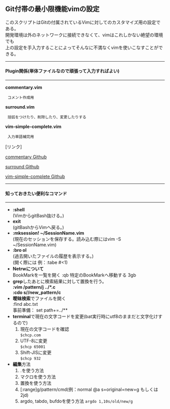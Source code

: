 ## Git付帯の最小限機能vimの設定

このスクリプトはGitの付属されているVimに対してのカスタマイズ用の設定である。  
開発環境は外のネットワークに接続できなくて、vimはこれしかない絶望の環境でも  
上の設定を手入力することによってそんなに不満なくvimを使いこなすことができる。

---
#### Plugin関係(単体ファイルなので頑張って入力すればよい)
---

**commentary.vim**  

     コメント作成用  
**surround.vim**  

     括弧をつけたり、削除したり、変更したりする  

**vim-simple-complete.vim**  

     入力単語補完用 

[リンク]

  [commentary Github](https://github.com/tpope/vim-commentary)

  [surround Github](https://github.com/tpope/vim-surround)

  [vim-simple-complete Github](https://github.com/maxboisvert/vim-simple-complete)

---
#### 知っておきたい便利なコマンド
---

- **:shell**<br>
    (VimからgitBash抜ける。)
- **exit**<br>
    (gitBashからVimへ戻る。)
- **:mksession! ~/SessionName.vim**<br>
    (現在のセッションを保存する。読み込む際にはvim -S ~/SessionName.vim)
- **:bro ol**<br> 
    (過去開いたファイルの履歴を表示する。)  
    (開く際には 例：:tabe #<1)
- **Netrwについて**<br>
    BookMarkを一覧を開く :qb 特定のBookMarkへ移動する 3gb
- **grep**したあとに検索結果に対して置換を行う。<br>
    **:vim /pattern/j ../*.c<br>**
    **:cdo s//new_pattern/c**
- **曖昧検索**でファイルを開く<br> 
    :find abc.txt  
    事前準備： set path+=../**
- **terminal**で現在の文字コードを変更(bat実行時にutf8のままだと文字化けするので)<br>
    1. 現在の文字コードを確認  
    `$chcp.com`  
    1. UTF-8に変更  
    `$chcp 65001`  
    1. Shift-JISに変更  
    `$chcp 932`  
- **編集**方法<br>
    1. .を使う方法
    1. マクロを使う方法
    1. 置換を使う方法
    1. [:range]g/pattern/cmd(例：normal @a s=original=new=g もしくは2jd)
    1. argdo, tabdo, bufdoを使う方法
    `argdo 1,10s/old/new/g`  
